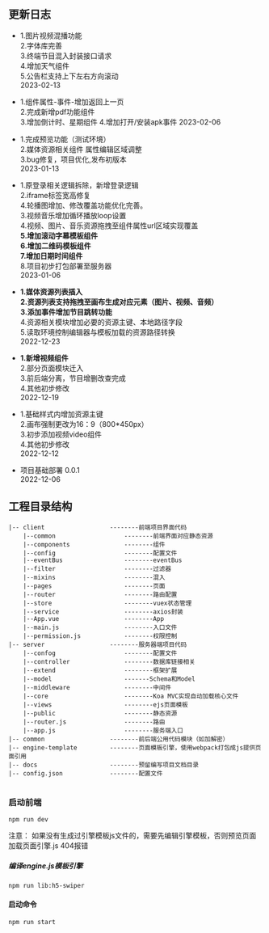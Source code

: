 ## 更新日志  

*  1.图片视频混播功能  
   2.字体库完善  
   3.终端节目混入封装接口请求  
   4.增加天气组件  
   5.公告栏支持上下左右方向滚动  
   2023-02-13

*  1.组件属性-事件-增加返回上一页  
   2.完成新增pdf功能组件  
   3.增加倒计时、星期组件
   4.增加打开/安装apk事件
   2023-02-06
     
*  1.完成预览功能（测试环境）  
   2.媒体资源相关组件 属性编辑区域调整   
   3.bug修复，项目优化,发布初版本   
   2023-01-13   

*  1.原登录相关逻辑拆除，新增登录逻辑  
   2.iframe标签宽高修复  
   4.轮播图增加、修改覆盖功能优化完善。  
   3.视频音乐增加循环播放loop设置  
   4.视频、图片、音乐资源拖拽至组件属性url区域实现覆盖  
   **5.增加滚动字幕模板组件**  
   **6.增加二维码模板组件**  
   **7.增加日期时间组件**  
   8.项目初步打包部署至服务器  
   2023-01-06  

*  **1.媒体资源列表插入**  
   **2.资源列表支持拖拽至画布生成对应元素（图片、视频、音频）**  
   **3.添加事件增加节目跳转功能**   
   4.资源相关模块增加必要的资源主键、本地路径字段  
   5.读取环境控制编辑器与模板加载的资源路径转换  
  2022-12-23 

*  **1.新增视频组件**  
   2.部分页面模块迁入  
   3.前后端分离，节目增删改查完成  
   4.其他初步修改   
  2022-12-19

*  1.基础样式内增加资源主键  
   2.画布强制更改为16：9（800*450px）  
   3.初步添加视频video组件  
   4.其他初步修改  
  2022-12-12
  
* 项目基础部署 0.0.1  
  2022-12-06 



## 工程目录结构

```
|-- client					--------前端项目界面代码
    |--common					--------前端界面对应静态资源
    |--components				--------组件
    |--config					--------配置文件
    |--eventBus					--------eventBus
    |--filter					--------过滤器
    |--mixins					--------混入
    |--pages					--------页面
    |--router					--------路由配置
    |--store					--------vuex状态管理
    |--service					--------axios封装
    |--App.vue					--------App
    |--main.js					--------入口文件
    |--permission.js			--------权限控制
|-- server					--------服务器端项目代码
    |--confog					--------配置文件
    |--controller				--------数据库链接相关
    |--extend					--------框架扩展
    |--model					-------Schema和Model
    |--middleware				--------中间件
    |--core						--------Koa MVC实现自动加载核心文件
    |--views					--------ejs页面模板
    |--public					--------静态资源
    |--router.js				--------路由
    |--app.js					--------服务端入口
|-- common					--------前后端公用代码模块（如加解密）
|-- engine-template			--------页面模板引擎，使用webpack打包成js提供页面引用
|-- docs					--------预留编写项目文档目录
|-- config.json				--------配置文件
```
  
```

```

### 启动前端
```
npm run dev
```

注意：
如果没有生成过引擎模板js文件的，需要先编辑引擎模板，否则预览页面加载页面引擎.js 404报错
##### 编译engine.js模板引擎
```
npm run lib:h5-swiper
```

#### 启动命令
```
npm run start
```
